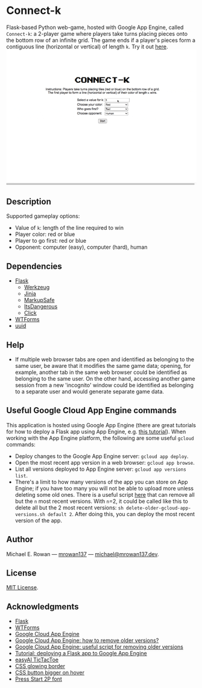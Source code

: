 # Connect-k

Flask-based Python web-game, hosted with Google App Engine, called `Connect-k`:
a 2-player game where players take turns placing pieces onto the bottom row of
an infinite grid. The game ends if a player's pieces form a contiguous line
(horizontal or vertical) of length `k`.
Try it out [here](https://connect-k-356300.ue.r.appspot.com/).
<a href="https://connect-k-356300.ue.r.appspot.com/">
  <img src="https://github.com/mrowan137/connect-k/blob/main/docs/demo/connect-k-demo.gif">
</a>


## Description

Supported gameplay options:
  * Value of `k`: length of the line required to win
  * Player color: red or blue
  * Player to go first: red or blue
  * Opponent: computer (easy), computer (hard), human


## Dependencies

  * [Flask](https://github.com/pallets/flask)
    * [Werkzeug](https://palletsprojects.com/p/werkzeug/)
    * [Jinja](https://palletsprojects.com/p/jinja/)
    * [MarkupSafe](https://palletsprojects.com/p/markupsafe/)
    * [ItsDangerous](https://palletsprojects.com/p/itsdangerous/)
    * [Click](https://palletsprojects.com/p/click/)
  * [WTForms](https://github.com/wtforms/wtforms)
  * [uuid](https://docs.python.org/3/library/uuid.html)


## Help

  * If multiple web browser tabs are open and identified as belonging to the
  same user, be aware that it modifies the same game data; opening, for example,
  another tab in the same web browser could be identified as belonging to the
  same user. On the other hand, accessing another game session from a new
  'incognito' window could be identified as belonging to a separate user and
  would generate separate game data.

## Useful Google Cloud App Engine commands

This application is hosted using Google App Engine (there are great tutorials
for how to deploy a Flask app using App Engine, e.g.
[this tutorial](https://medium.com/@dmahugh_70618/deploying-a-flask-app-to-google-app-engine-faa883b5ffab)).
When working with the App Engine platform, the following are some useful
`gcloud` commands:
  * Deploy changes to the Google App Engine server:
  `gcloud app deploy`.
  * Open the most recent app version in a web browser:
  `gcloud app browse`.
  * List all versions deployed to App Engine server:
  `gcloud app versions list`.
  * There's a limit to how many versions of the app you can store on App Engine;
  if you have too many you will not be able to upload more unless deleting some
  old ones. There is a useful script [here](https://almcc.me/blog/2017/05/04/removing-older-versions-on-google-app-engine/)
  that can remove all but the `n` most recent versions.  With `n`=2, it could be
  called like this to delete all but the 2 most recent versions:
  `sh delete-older-gcloud-app-versions.sh default 2`.
  After doing this, you can deploy the most recent version of the app.
  

## Author

Michael E. Rowan — [mrowan137](https://github.com/mrowan137) — [michael@mrowan137.dev](michael@mrowan137.dev).


## License

[MIT License](https://github.com/mrowan137/connect-k/LICENSE).


## Acknowledgments

  * [Flask](https://palletsprojects.com/p/flask/)
  * [WTForms](https://wtforms.readthedocs.io/en/3.0.x/)
  * [Google Cloud App Engine](https://cloud.google.com/appengine)
  * [Google Cloud App Engine: how to remove older versions?](https://almcc.me/blog/2017/05/04/removing-older-versions-on-google-app-engine/)
  * [Google Cloud App Engine: useful script for removing older versions](https://gist.github.com/spark2ignite/75613f590a24244356472b1e06eac4df)
  * [Tutorial: deploying a Flask app to Google App Engine](https://medium.com/@dmahugh_70618/deploying-a-flask-app-to-google-app-engine-faa883b5ffab)
  * [easyAI TicTacToe](https://github.com/Zulko/easyAI/blob/master/easyAI/games/TicTacToe-Flask.py)
  * [CSS glowing border](https://stackoverflow.com/questions/5670879/css-html-create-a-glowing-border-around-an-input-field)
  * [CSS button bigger on hover](https://stackoverflow.com/questions/37357402/css-button-animation-getting-bigger)
  * [Press Start 2P font](https://fonts.google.com/specimen/Press+Start+2P/about?selection.family=Open+Sans&sidebar.open=)
